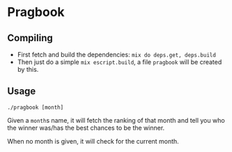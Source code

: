# Pragbook

## Compiling

* First fetch and build the dependencies: `mix do deps.get, deps.build`
* Then just do a simple `mix escript.build`, a file `pragbook` will be created by this.

## Usage

`./pragbook [month]`

Given a `month`s name, it will fetch the ranking of that month and
tell you who the winner was/has the best chances to be the winner.

When no month is given, it will check for the current month.
